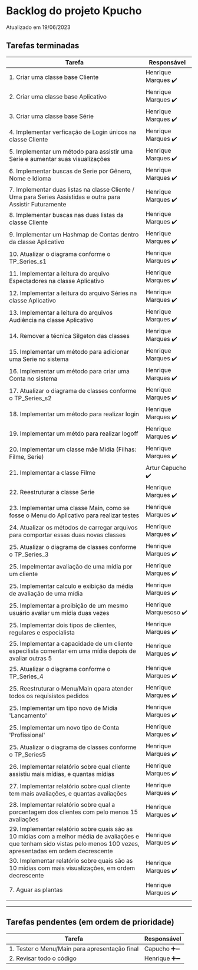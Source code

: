 # Backlog do projeto Kpucho
Atualizado em 19/06/2023

## Tarefas terminadas

| Tarefa      | Responsável |
| ----------- | ----------- |
| 1. Criar uma classe base Cliente      | Henrique Marques ✔️     |
| 2. Criar uma classe base Aplicativo   | Henrique Marques ✔️       |
| 3. Criar uma classe base Série   | Henrique Marques ✔️       |
| 4. Implementar verficação de Login únicos na classe Cliente   | Henrique Marques ✔️       |
| 5. Implementar um método para assistir uma Serie e aumentar suas visualizações    | Henrique Marques ✔️       |
| 6. Implementar buscas de Serie por Gênero, Nome e Idioma    | Henrique Marques ✔️       |
| 7. Implementar duas listas na classe Cliente / Uma para Series Assistidas e outra para Assistir Futuramente   | Henrique Marques  ✔️      |
| 8. Implementar buscas nas duas listas da classe Cliente   | Henrique Marques  ✔️      |
| 9. Implementar um Hashmap de Contas dentro da classe Aplicativo   | Henrique Marques  ✔️      |
| 10. Atualizar o diagrama conforme o TP_Series_s1    | Henrique Marques  ✔️      |
| 11. Implementar a leitura do arquivo Espectadores na classe Aplicativo   | Henrique Marques  ✔️      |
| 12.  Implementar a leitura do arquivo Séries na classe Aplicativo  | Henrique Marques  ✔️      |
| 13.  Implementar a leitura do arquivos Audiência na classe Aplicativo   | Henrique Marques  ✔️      |
| 14. Remover a técnica Silgeton das classes   | Henrique Marques  ✔️      |
| 15. Implementar um método para adicionar uma Serie no sistema   | Henrique Marques  ✔️      |
| 16. Implementar um método para criar uma Conta no sistema  | Henrique Marques  ✔️      |
| 17. Atualizar o diagrama de classes conforme o TP_Series_s2  | Henrique Marques  ✔️      |
| 18. Implementar um método para realizar login   | Henrique Marques  ✔️      |
| 19. Implementar um métdo para realizar logoff   | Henrique Marques  ✔️      |
| 20. Implementar um classe mãe Midia (Filhas: Filme, Serie)  | Henrique Marques  ✔️      |
| 21. Implementar a classe Filme  | Artur Capucho  ✔️      |
| 22. Reestruturar a classe Serie  | Henrique Marques  ✔️      |
| 23. Implementar uma classe Main, como se fosse o Menu do Aplicativo para realizar testes   | Henrique Marques  ✔️      |
| 24. Atualizar os métodos de carregar arquivos para comportar essas duas novas classes  | Henrique Marques  ✔️      |
| 25.  Atualizar o diagrama de classes conforme o TP_Series_3   | Henrique Marques  ✔️      |
| 25.  Impelmentar avaliação de uma mídia por um cliente   | Henrique Marques  ✔️      |
| 25.  Implementar calculo e exibição da média de avaliação de uma mídia| Henrique Marques  ✔️      |
| 25.  Implementar a proibição de um mesmo usuário avaliar um mídia duas vezes  | Henrique Marquesoso  ✔️      |
| 25.  Implementar dois tipos de clientes, regulares e especialista   | Henrique Marques  ✔️      |
| 25.  Implementar a capacidade de um cliente especilista comentar em uma mídia depois de avaliar outras 5   | Henrique Marques  ✔️      |
| 25.  Atualizar o diagrama conforme o TP_Series_4  | Henrique Marques  ✔️      |
| 25. Reestruturar o Menu/Main qpara atender todos os requisistos pedidos   | Henrique Marques  ✔️      |
| 25.  Implementar um tipo novo de Midia 'Lancamento'   | Henrique Marques  ✔️      |
| 25.  Implementar um novo tipo de Conta 'Profissional'   | Henrique Marques  ✔️      |
| 25.  Atualizar o diagrama de classes conforme o TP_Series5   | Henrique Marques  ✔️      |
| 26. Implementar relatório sobre qual cliente assistiu mais mídias, e quantas mídias   | Henrique Marques  ✔️      |
| 27. Implementar relatório sobre qual cliente tem mais avaliações, e quantas avaliações   | Henrique Marques  ✔️      |
| 28. Implementar relatório sobre qual a porcentagem dos clientes com pelo menos 15 avaliações   | Henrique Marques  ✔️      |
| 29. Implementar relatório sobre quais são as 10 mídias com a melhor média de avaliações e que tenham sido vistas pelo menos 100 vezes, apresentadas em ordem decrescente   | Henrique Marques  ✔️      |
| 30. Implementar relatório sobre quais são as 10 mídias com mais visualizações, em ordem decrescente   | Henrique Marques  ✔️      |
| 7. Aguar as plantas   | Henrique Marques  ✔️      |
----

## Tarefas pendentes (em ordem de prioridade)

| Tarefa      | Responsável |
| ----------- | ----------- |
| 1. Tester o Menu/Main para apresentação final   | Capucho ➕➖     |
| 2. Revisar todo o código   | Henrique ➕➖     |

